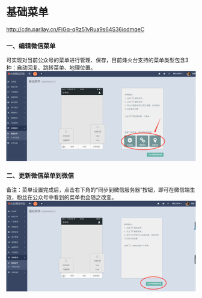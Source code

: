 # 基础菜单

http://cdn.parllay.cn/FiGq-qRz51vRua9s64S36iodmqeC

### 一、编辑微信菜单

可实现对当前公众号的菜单进行管理、保存，目前烽火台支持的菜单类型包含3种：自动回复、跳转菜单、地理位置。![](/assets/1516598230%281%29.png)

### 二、更新微信菜单到微信

备注：菜单设置完成后，点击右下角的“同步到微信服务器”按钮，即可在微信端生效，粉丝在公众号中看到的菜单也会随之改变。![](/assets/1516598100%281%29.png)


